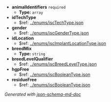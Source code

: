  - <b id="#/properties/animalIdentifiers">animalIdentifiers</b> `required`
	 - **Type:** `array`
 - <b id="#/properties/idTechType">idTechType</b>
	 - &#36;ref: [../enums/iscTechType.json](#..enumsisctechtype.json)
 - <b id="#/properties/gender">gender</b>
	 - &#36;ref: [../enums/iscGenderType.json](#..enumsiscgendertype.json)
 - <b id="#/properties/idLocation">idLocation</b>
	 - &#36;ref: [../enums/iscImplantLocationType.json](#..enumsiscimplantlocationtype.json)
 - <b id="#/properties/breedMix">breedMix</b>
	 - **Type:** `string`
 - <b id="#/properties/breedLevelQualifier">breedLevelQualifier</b>
	 - &#36;ref: [../enums/iscBreedLevelType.json](#..enumsiscbreedleveltype.json)
 - <b id="#/properties/hgpFree">hgpFree</b>
	 - &#36;ref: [../enums/iscBooleanType.json](#..enumsiscbooleantype.json)
 - <b id="#/properties/residueFree">residueFree</b>
	 - &#36;ref: [../enums/iscBooleanType.json](#..enumsiscbooleantype.json)

_Generated with [json-schema-md-doc](https://brianwendt.github.io/json-schema-md-doc/)_